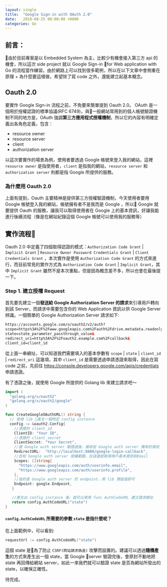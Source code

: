 ```yaml
---
layout: single
title:  "Google Sign-in with OAuth 2.0"
date:   2018-08-25 08:00:00 +0800
categories: Go
---
```

## 前言：
由於目前專案是以 Embedded System 為主，比較少有機會接入第三方 api 的機會，所以這次 side project 就以 Google Sign-in for Web application with Go 的流程當作練習。由於網路上可以找到很多範例，所以在以下文章中會側重在原理 + 為什麼要這樣做，希望除了寫 code 之外，還能建立起基本概念。

## Oauth 2.0
要實作 Google Sign-in 流程之前，不免要來簡單提到 Oauth 2.0。 OAuth 是一個用於授權認證的標準協議(RFC 6749)，與一般網站常用到的個人帳號驗證機制不同的地方是，OAuth 強調**第三方應用程式授權機制**，所以它的內容有明確定義出各角色定義，包含：
- resource owner
- resource server
- client
- authorization server
  
以這次要實作的場景為例，使用者要透過 Google 帳號來登入我的網站，這裡 `resource owner` 是指使用者，`client` 是指我的網站，`resource server` 和 `authorization server` 則都是指 Google 所提供的服務。

### 為什麼用 Oauth 2.0
上面有提到，Oauth 主要精神是提供第三方授權驗證機制，今天使用者要用 Google 帳號登入我的網站，帳號擁有者不是我而是 Google ，所以 Google 就要提供 Oauth 的服務，讓我可以取得使用者在 Google 上的基本資訊，好讓我能進行後續流程（像是在網站紀錄這個 Google 帳號可以使用我的服務等）

## 實作流程
Oauth 2.0 中定義了四個取得認證的模式：`Authorization Code Grant` | `Implicit Grant` | `Resource Owner Password Credentials Grant` | `Client Credentials Grant`
，本次實作是使用 `Authorization Code Grant` 的方式來進行，而目前常見的實作方式為 `Authorization Code Grant` | `Implicit Grant`，其中 `Implicit Grant` 雖然不是本次重點，但是因為概念差不多，所以也會在最後提一下。

### Step 1. 建立授權 Request
首先要先建立一個**發送給 Google Authorization Server 的請求**來引導用戶轉向到該 Server，而請求中需要包含你的 Web Application 資訊以供 Google Server 辨識。一個簡單的 Google Authorization Server 請求如下:
```html
https://accounts.google.com/o/oauth2/v2/auth?
scope=https%3A%2F%2Fwww.googleapis.com%2Fauth%2Fdrive.metadata.readonly&
state=state_parameter_passthrough_value&
redirect_uri=http%3A%2F%2Foauth2.example.com%2Fcallback&
client_id=client_id
```
從上面一串網址，可以知道我們需要填入的基本參數有 `scope` | `state` | `client_id` | `redirect_uri` 這幾項，其中 `client_id` 是需要透過申請憑證來取得，因此在寫 code 之前，先前往 https://console.developers.google.com/apis/credentials 申請憑證。

有了憑證之後，就使用 Google 所提供的 Golang lib 來建立請求吧～
```go
import (
  "golang.org/x/oauth2"
  "golang.org/x/oauth2/google"
)

func CreateGoogleOAuthURL() string {
  // 使用 lib 產生一個特定 config instance
  config := &oauth2.Config{
    //憑證的 client_id
    ClientID: "Your ID",
    //憑證的 client_secret
    ClientSecret: "Your Secret",
    //當 Google auth server 驗證過後，接收從 Google auth server 傳來的資訊
    RedirectURL:  "http://localhost:8080/google-login-callback",
    //告知 Google auth server 授權範圍，在這邊是取得用戶基本資訊和Email
    Scopes: []string{
      "https://www.googleapis.com/auth/userinfo.email",
      "https://www.googleapis.com/auth/userinfo.profile",
    },
    //指的是 Google auth server 的 endpoint，用 lib 預設值即可
    Endpoint: google.Endpoint,
   }

   //產生出 config instance 後，就可以使用 func AuthCodeURL 建立請求網址
   return config.AuthCodeURL("state")
}
```
#### `config.AuthCodeURL` 所需要的參數 `state` 是指什麼呢？
在上面範例中，可以看到:
```go 
requestUrl := config.AuthCodeURL("state")
```
這個 state 是為了防止 `CSRF(跨站請求偽造)` 攻擊而設置的。建議可以透過**隨機產生**的方式來產生出一個 state，當 Google server 驗證完後，會原封不動地把 state 再回傳給網站 server，如此一來我們就可以驗證 state 是否為網站所發出的 state，以確保正確性。


待完成。